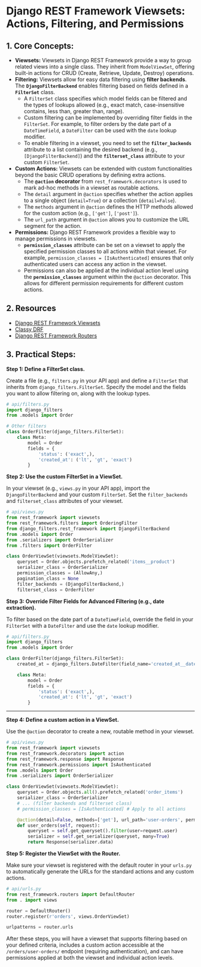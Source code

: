 # Django REST Framework Viewsets: Actions, Filtering, and Permissions

## 1. Core Concepts:

- **Viewsets:** Viewsets in Django REST Framework provide a way to group related views into a single class. They inherit from `ModelViewSet`, offering built-in actions for CRUD (Create, Retrieve, Update, Destroy) operations.
- **Filtering:** Viewsets allow for easy data filtering using **filter backends**. The **`DjangoFilterBackend`** enables filtering based on fields defined in a **`FilterSet`** class.
  - A `FilterSet` class specifies which model fields can be filtered and the types of lookups allowed (e.g., exact match, case-insensitive contains, less than, greater than, range).
  - Custom filtering can be implemented by overriding filter fields in the `FilterSet`. For example, to filter orders by the date part of a `DateTimeField`, a `DateFilter` can be used with the `date` lookup modifier.
  - To enable filtering in a viewset, you need to set the **`filter_backends`** attribute to a list containing the desired backend (e.g., `[DjangoFilterBackend]`) and the **`filterset_class`** attribute to your custom `FilterSet`.
- **Custom Actions:** Viewsets can be extended with custom functionalities beyond the basic CRUD operations by defining extra actions.
  - The **`@action` decorator** from `rest_framework.decorators` is used to mark ad-hoc methods in a viewset as routable actions.
  - The `detail` argument in `@action` specifies whether the action applies to a single object (`detail=True`) or a collection (`detail=False`).
  - The `methods` argument in `@action` defines the HTTP methods allowed for the custom action (e.g., `['get']`, `['post']`).
  - The `url_path` argument in `@action` allows you to customize the URL segment for the action.
- **Permissions:** Django REST Framework provides a flexible way to manage permissions in viewsets.
  - **`permission_classes`** attribute can be set on a viewset to apply the specified permission classes to all actions within that viewset. For example, `permission_classes = [IsAuthenticated]` ensures that only authenticated users can access any action in the viewset.
  - Permissions can also be applied at the individual action level using the **`permission_classes`** argument within the `@action` decorator. This allows for different permission requirements for different custom actions.

## 2. Resources

- [Django REST Framework Viewsets](https://www.django-rest-framework.org/api-guide/viewsets/)
- [Classy DRF](https://www.cdrf.co/)
- [Django REST Framework Routers](https://www.django-rest-framework.org/api-guide/routers/)

## 3. Practical Steps:

**Step 1: Define a FilterSet class.**

Create a file (e.g., `filters.py` in your API app) and define a `FilterSet` that inherits from `django_filters.FilterSet`. Specify the model and the fields you want to allow filtering on, along with the lookup types.

```python
# api/filters.py
import django_filters
from .models import Order

# Other filters
class OrderFilter(django_filters.FilterSet):
    class Meta:
        model = Order
        fields = {
            'status': ('exact',),
            'created_at': ('lt', 'gt', 'exact')
        }
```

**Step 2: Use the custom FilterSet in a ViewSet.**

In your viewset (e.g., `views.py` in your API app), import the `DjangoFilterBackend` and your custom `FilterSet`. Set the `filter_backends` and `filterset_class` attributes of your viewset.

```python
# api/views.py
from rest_framework import viewsets
from rest_framework.filters import OrderingFilter
from django_filters.rest_framework import DjangoFilterBackend
from .models import Order
from .serializers import OrderSerializer
from .filters import OrderFilter

class OrderViewSet(viewsets.ModelViewSet):
    queryset = Order.objects.prefetch_related('items__product')
    serializer_class = OrderSerializer
    permission_classes = (AllowAny,)
    pagination_class = None
    filter_backends = (DjangoFilterBackend,)
    filterset_class = OrderFilter
```

**Step 3: Override Filter Fields for Advanced Filtering (e.g., date extraction).**

To filter based on the date part of a `DateTimeField`, override the field in your `FilterSet` with a `DateFilter` and use the `date` lookup modifier.

```python
# api/filters.py
import django_filters
from .models import Order

class OrderFilter(django_filters.FilterSet):
    created_at = django_filters.DateFilter(field_name='created_at__date')

    class Meta:
        model = Order
        fields = {
            'status': ('exact',),
            'created_at': ('lt', 'gt', 'exact')
        }
```

---

**Step 4: Define a custom action in a ViewSet.**

Use the `@action` decorator to create a new, routable method in your viewset.

```python
# api/views.py
from rest_framework import viewsets
from rest_framework.decorators import action
from rest_framework.response import Response
from rest_framework.permissions import IsAuthenticated
from .models import Order
from .serializers import OrderSerializer

class OrderViewSet(viewsets.ModelViewSet):
    queryset = Order.objects.all().prefetch_related('order_items')
    serializer_class = OrderSerializer
    # ... (filter backends and filterset class)
    # permission_classes = [IsAuthenticated] # Apply to all actions

    @action(detail=False, methods=['get'], url_path='user-orders', permission_classes=[IsAuthenticated])
    def user_orders(self, request):
        queryset = self.get_queryset().filter(user=request.user)
        serializer = self.get_serializer(queryset, many=True)
        return Response(serializer.data)
```

**Step 5: Register the ViewSet with the Router.**

Make sure your viewset is registered with the default router in your `urls.py` to automatically generate the URLs for the standard actions and any custom actions.

```python
# api/urls.py
from rest_framework.routers import DefaultRouter
from . import views

router = DefaultRouter()
router.register(r'orders', views.OrderViewSet)

urlpatterns = router.urls
```

After these steps, you will have a viewset that supports filtering based on your defined criteria, includes a custom action accessible at the `/orders/user-orders/` endpoint (requiring authentication), and can have permissions applied at both the viewset and individual action levels.
